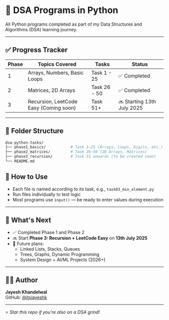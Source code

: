 # 🧠 DSA Programs in Python

All Python programs completed as part of my Data Structures and Algorithms (DSA) learning journey.

---

## ✅ Progress Tracker

| Phase | Topics Covered                          | Tasks        | Status       |
|-------|-----------------------------------------|--------------|--------------|
| 1     | Arrays, Numbers, Basic Loops            | Task 1 - 25  | ✅ Completed |
| 2     | Matrices, 2D Arrays                     | Task 26 - 50 | ✅ Completed |
| 3     | Recursion, LeetCode Easy (Coming soon)  | Task 51+     | 🔜 Starting 13th July 2025 |

---

## 📁 Folder Structure

```bash
dsa-python-tasks/
├── phase1_basics/           # Task 1–25 (Arrays, Loops, Digits, etc.)
├── phase2_matrices/         # Task 26–50 (2D Arrays, Matrices)
├── phase3_recursion/        # Task 51 onwards (To be created soon)
└── README.md
````
## 🔧 How to Use

- Each file is named according to its task, e.g., `task03_min_element.py`
- Run files individually to test logic
- Most programs use `input()` — be ready to enter values during execution

---

## 🚀 What's Next

- ✅ Completed Phase 1 and Phase 2
- 🔜 Start **Phase 3: Recursion + LeetCode Easy** on **13th July 2025**
- 📌 Future plans:
  - Linked Lists, Stacks, Queues
  - Trees, Graphs, Dynamic Programming
  - System Design + AI/ML Projects (2026+)

---

## 👨‍💻 Author

**Jayesh Khandelwal**  
GitHub: [@itsjayeshk](https://github.com/itsjayeshk)

---

⭐ *Star this repo if you're also on a DSA grind!*



